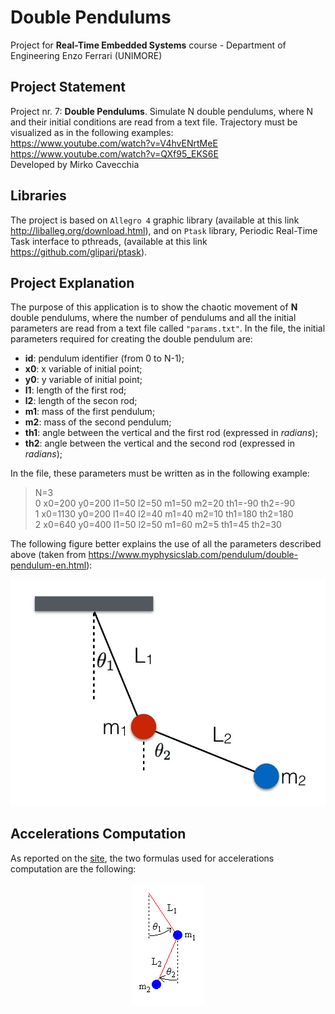 # Double Pendulums
Project for **Real-Time Embedded Systems** course - Department of Engineering 
Enzo Ferrari (UNIMORE)

## Project Statement
Project nr. 7: **Double Pendulums**. Simulate N double pendulums, where N and 
their initial conditions are read from a text file. Trajectory must be 
visualized as in the following examples: <br/>
https://www.youtube.com/watch?v=V4hvENrtMeE <br/>
https://www.youtube.com/watch?v=QXf95_EKS6E <br/>
Developed by Mirko Cavecchia

## Libraries
The project is based on `Allegro 4` graphic library (available at this link
http://liballeg.org/download.html), and on `Ptask` library, 
Periodic Real-Time Task interface to pthreads, (available at this link 
https://github.com/glipari/ptask).

## Project Explanation
The purpose of this application is to show the chaotic movement of **N** double 
pendulums, where the number of pendulums and all the initial parameters 
are read from a text file called `"params.txt"`.
In the file, the initial parameters required for creating the double pendulum 
are:
- **id**: pendulum identifier (from 0 to N-1);
- **x0**: x variable of initial point;
- **y0**: y variable of initial point;
- **l1**: length of the first rod;
- **l2**: length of the secon rod;
- **m1**: mass of the first pendulum;
- **m2**: mass of the second pendulum;
- **th1**: angle between the vertical and the first rod (expressed in *radians*);
- **th2**: angle between the vertical and the second rod (expressed in *radians*);

In the file, these parameters must be written as in the following example:
> N=3 </br>
> 0 x0=200 y0=200 l1=50 l2=50 m1=50 m2=20 th1=-90 th2=-90 </br>
> 1 x0=1130 y0=200 l1=40 l2=40 m1=40 m2=10 th1=180 th2=180 </br>
> 2 x0=640 y0=400 l1=50 l2=50 m1=60 m2=5 th1=45 th2=30 </br>

The following figure better explains the use of all the parameters described 
above (taken from https://www.myphysicslab.com/pendulum/double-pendulum-en.html):

<p align="center">
  <img src="https://github.com/Mirk95/DoublePendulum/blob/master/images/Double_Pendulum.jpg">
</p>

## Accelerations Computation
As reported on the [site](https://www.myphysicslab.com/pendulum/double-pendulum-en.html), 
the two formulas used for accelerations computation are the following:

<p align="center">
  <img src="https://github.com/Mirk95/DoublePendulum/blob/master/images/Double_Pendulum.png">
</p>










